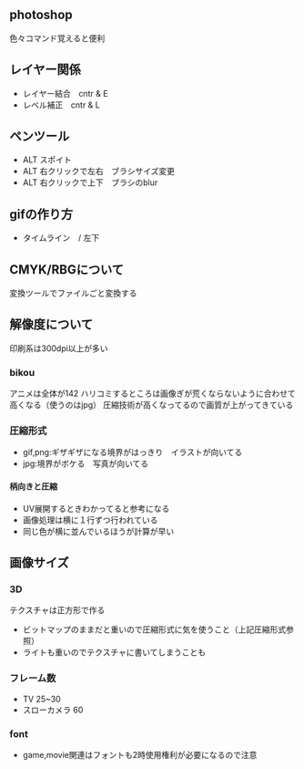 ## photoshop
色々コマンド覚えると便利

## レイヤー関係
+ レイヤー結合　cntr & E
+ レベル補正　cntr & L 


## ペンツール
+ ALT スポイト
+ ALT 右クリックで左右　ブラシサイズ変更
+ ALT 右クリックで上下　ブラシのblur

## gifの作り方
+ タイムライン　/ 左下


## CMYK/RBGについて
変換ツールでファイルごと変換する

## 解像度について
印刷系は300dpi以上が多い
### bikou
アニメは全体が142
ハリコミするところは画像ぎが荒くならないように合わせて高くなる（使うのはjpg）
圧縮技術が高くなってるので画質が上がってきている


### 圧縮形式
+ gif,png:ギザギザになる境界がはっきり　イラストが向いてる
+ jpg:境界がボケる　写真が向いてる
#### 柄向きと圧縮
+ UV展開するときわかってると参考になる
+ 画像処理は横に１行ずつ行われている
+ 同じ色が横に並んでいるほうが計算が早い


## 画像サイズ
### 3D
テクスチャは正方形で作る
+ ビットマップのままだと重いので圧縮形式に気を使うこと（上記圧縮形式参照）
+ ライトも重いのでテクスチャに書いてしまうことも

### フレーム数
+ TV 25~30
+ スローカメラ 60


### font
+ game,movie関連はフォントも2時使用権利が必要になるので注意

